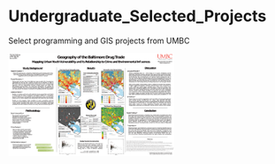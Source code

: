 # Undergraduate_Selected_Projects
Select programming and GIS projects from UMBC

<img src="/GES462_Hervey_GotBDT_Poster.png" width="300">
